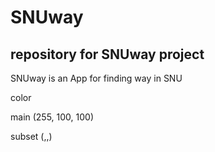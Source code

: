 SNUway
=============
repository for SNUway project
-------------
SNUway is an App for finding way in SNU

color

main    (255, 100, 100)

subset  (,,)

